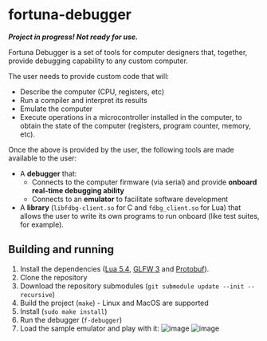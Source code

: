# fortuna-debugger

***Project in progress! Not ready for use.***

Fortuna Debugger is a set of tools for computer designers that, together, provide debugging capability to any custom computer.

The user needs to provide custom code that will:

* Describe the computer (CPU, registers, etc)
* Run a compiler and interpret its results
* Emulate the computer
* Execute operations in a microcontroller installed in the computer, to obtain the state of the computer (registers, program counter, memory, etc).

Once the above is provided by the user, the following tools are made available to the user:

* A **debugger** that:
  * Connects to the computer firmware (via serial) and provide **onboard real-time debugging ability**
  * Connects to an **emulator** to facilitate software development
* A **library** (`libfdbg-client.so` for C and `fdbg_client.so` for Lua) that allows the user to write its own programs to run onboard (like test suites, for example).

## Building and running

1. Install the dependencies ([Lua 5.4](https://www.lua.org/), [GLFW 3](https://www.glfw.org/) and [Protobuf](https://protobuf.dev/)).
2. Clone the repository
3. Download the repository submodules (`git submodule update --init --recursive`)
4. Build the project (`make`) - Linux and MacOS are supported
5. Install (`sudo make install`)
6. Run the debugger (`f-debugger`)
7. Load the sample emulator and play with it:
   ![image](https://github.com/fortuna-computers/fortuna-debugger/assets/84652/e9f5a49b-612b-4ad5-9047-ba9ae941dba8)
   ![image](https://github.com/fortuna-computers/fortuna-debugger/assets/84652/8b5baea0-77e5-412a-b2c2-aed93c552aec)
